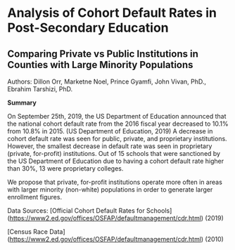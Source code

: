# Analysis of Cohort Default Rates in Post-Secondary Education
## Comparing Private vs Public Institutions in Counties with Large Minority Populations

Authors: Dillon Orr, Marketne Noel, Prince Gyamfi, John Vivan, PhD., Ebrahim Tarshizi, PhD.

**Summary**

On September 25th, 2019, the US Department of Education announced that the national cohort default rate from the 2016 
fiscal year decreased to 10.1% from 10.8% in 2015. (US Department of Education, 2019) 
A decrease in cohort default rate was seen for public, private, and proprietary institutions. 
However, the smallest decrease in default rate was seen in proprietary (private, for-profit) institutions. 
Out of 15 schools that were sanctioned by the US Department of Education due to having a cohort default rate 
higher than 30%, 13 were proprietary colleges. 

We propose that private, for-profit institutions operate more often in areas with larger minority (non-white) 
populations in order to generate larger enrollment figures. 

Data Sources: [Official Cohort Default Rates for Schools] (https://www2.ed.gov/offices/OSFAP/defaultmanagement/cdr.html) (2019) 

[Census Race Data] (https://www2.ed.gov/offices/OSFAP/defaultmanagement/cdr.html) (2010) 

